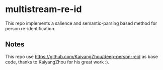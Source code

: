 # multistream-re-id
This repo implements a salience and semantic-parsing based method for person re-identification.

## Notes
This repo use https://github.com/KaiyangZhou/deep-person-reid as base code, thanks to KaiyangZhou for his great work :).

